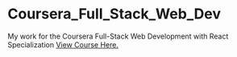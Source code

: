# Coursera_Full_Stack_Web_Dev
My work for the Coursera Full-Stack Web Development with React Specialization
<a href="https://www.coursera.org/specializations/full-stack-react?">View Course Here.</a>
